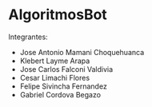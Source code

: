 # AlgoritmosBot

Integrantes: 
- Jose Antonio Mamani Choquehuanca
- Klebert Layme Arapa 
- Jose Carlos Falconi Valdivia
- Cesar Limachi Flores
- Felipe Sivincha Fernandez
- Gabriel Cordova Begazo
